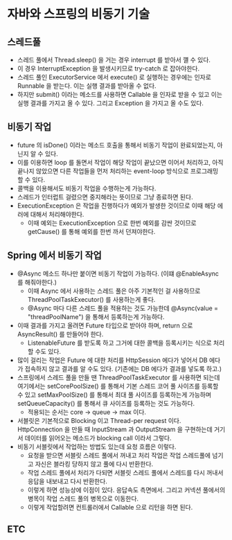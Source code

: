 # 자바와 스프링의 비동기 기술 

## 스레드풀 

- 스레드 풀에서 Thread.sleep() 을 거는 경우 interrupt 를 받아서 꺨 수 있다. 
- 이 경우 InterruptException 을 발생시키므로 try-catch 로 잡아야한다. 
- 스레드 풀인 ExecutorService 에서 execute() 로 실행하는 경우에는 인자로 Runnable 을 받는다. 이는 실행 결과를 받아올 수 없다.
- 하지만 submit() 이라는 메소드를 사용하면 Callable 을 인자로 받을 수 있고 이는 실행 결과를 가지고 올 수 있다. 그리고 Exception 을 가지고 올 수도 있다.


## 비동기 작업 
- future 의 isDone() 이라는 메소드 호출을 통해서 비동기 작업이 완료되었는지, 아닌지 알 수 있다. 
- 이를 이용하면 loop 를 돌면서 작업이 해당 작업이 끝났으면 이어서 처리하고, 아직 끝나지 않았으면 다른 작업들을 먼저 처리하는 event-loop 방식으로 프로그래밍 할 수 있다. 
- 콜백을 이용해서도 비동기 작업을 수행하는게 가능하다. 
- 스레드가 인터럽트 걸렸으면 중지해라는 뜻이므로 그냥 종료하면 된다. 
- ExecutionException 은 작업을 진행하다가 예외가 발생한 것이므로 이때 해당 에러에 대해서 처리해야한다.
  - 이때 예외는 ExecutionException 으로 한번 예외를 감싼 것이므로 getCause() 를 통해 예외를 한번 까서 던져야한다.

## Spring 에서 비동기 작업 

- @Async 메소드 하나만 붙이면 비동기 작업이 가능하다. (이떄 @EnableAsync 를 해줘야한다.)
  - 이때 Async 에서 사용하는 스레드 풀은 아주 기본적인 걸 사용하므로 ThreadPoolTaskExecutor() 를 사용하는게 좋다. 
  - @Async 마다 다른 스레드 풀을 적용하는 것도 가능한데 @Async(value = "threadPoolName") 을 통해서 등록하는게 가능하다.
- 이때 결과를 가지고 올려면 Future 타입으로 받아야 하며, return 으로 AsyncResult() 를 만들어야 한다.
  - ListenableFuture 를 받도록 하고 그거에 대한 콜백을 등록시키는 식으로 처리할 수도 있다.
- 많이 걸리는 작업은 Future 에 대한 처리를 HttpSession 에다가 넣어서 DB 에다가 접속하지 않고 결과를 알 수도 있다. (기존에는 DB 에다가 결과를 넣도록 하고.)
- 스프링에서 스레드 풀을 만들 땐 ThreadPoolTaskExecutor 를 사용하면 되는데 여기에서는 setCorePoolSize() 를 통해서 기본 스레드 코어 풀 사이즈를 등록할 수 있고 setMaxPoolSize() 를 통해서 최대 풀 사이즈를 등록하는게 가능하며 setQueueCapacity() 를 통해서 큐 사이즈를 등록하는 것도 가능하다.
  - 적용되는 순서는 core -> queue -> max 이다.
- 서블릿은 기본적으로 Blocking 이고 Thread-per request 이다. HttpConnection 을 만들 때 InputStream 과 OutputStream 을 구현하는데 거기서 데이터를 읽어오는 메소드가 blocking call 이라서 그렇다.
- 비동기 서블릿에서 작업하는 방법도 있는데 요청 흐름은 이렇다. 
  - 요청을 받으면 서블릿 스레드 풀에서 꺼내고 처리 작업은 작업 스레드풀에 넘기고 자신은 블라킹 당하지 않고 풀에 다시 반환한다. 
  - 작업 스레드 풀에서 처리가 다되면 서블릿 스레드 풀에서 스레드를 다시 꺼내서 응답을 내보내고 다시 반환한다.
  - 이렇게 하면 성능상에 이점이 있다. 응답속도 측면에서. 그리고 커넥션 풀에서의 병목이 작업 스레드 풀의 병목으로 이동한다.
  - 이렇게 작업할려면 컨트롤러에서 Callable 으로 리턴을 하면 된다. 
  

## ETC
